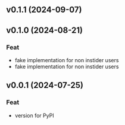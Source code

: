 ## v0.1.1 (2024-09-07)

## v0.1.0 (2024-08-21)

### Feat

- fake implementation for non instider users
- fake implementation for non instider users

## v0.0.1 (2024-07-25)

### Feat

- version for PyPI
